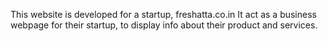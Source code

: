 This website is developed for a startup, freshatta.co.in
It act as a business webpage for their startup, to display info about their product and services.

